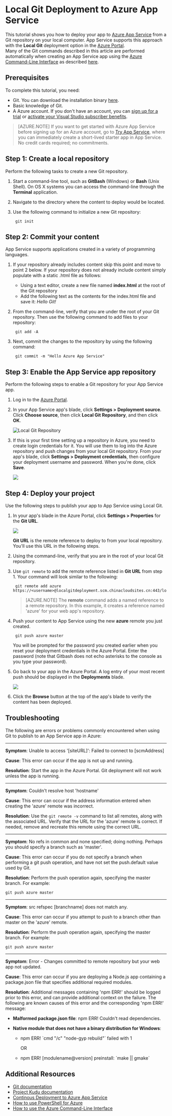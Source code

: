 <properties
	pageTitle="Local Git Deployment to Azure App Service"
	description="Learn how to enable local Git deployment to Azure App Service."
	services="app-service"
	documentationCenter=""
	authors="dariagrigoriu"
	manager="wpickett"
	editor="mollybos"/>

<tags
	ms.service="app-service"
	ms.workload="na"
	ms.tgt_pltfrm="na"
	ms.devlang="na"
	ms.topic="article"
	ms.date="06/13/2016"
	wacn.date=""
	ms.author="dariagrigoriu"/>
    
# Local Git Deployment to Azure App Service

This tutorial shows you how to deploy your app to [Azure App Service] from a Git repository on your local computer. App Service supports this approach with the **Local Git** deployment option in the [Azure Portal].  
Many of the Git commands described in this article are performed automatically when creating an App Service app using the [Azure Command-Line Interface] as described [here](/documentation/articles/app-service-web-get-started/).

## Prerequisites

To complete this tutorial, you need:

- Git. You can download the installation binary [here](http://www.git-scm.com/downloads).  
- Basic knowledge of Git.
- A Azure account. If you don't have an account, you can 
[sign up for a trial](https://azure.microsoft.com/pricing/1rmb-trial) or 
[activate your Visual Studio subscriber benefits](https://azure.microsoft.com/pricing/member-offers/msdn-benefits-details).

>[AZURE.NOTE] If you want to get started with Azure App Service before signing up for an Azure account, go to [Try App Service](https://tryappservice.azure.com/), where you can immediately create a short-lived starter app in App Service. No credit cards required; no commitments.  

## <a name="Step1"></a>Step 1: Create a local repository

Perform the following tasks to create a new Git repository.

1. Start a command-line tool, such as **GitBash** (Windows) or **Bash** (Unix Shell). On OS X systems you can access the command-line through the **Terminal** application.

2. Navigate to the directory where the content to deploy would be located.

3. Use the following command to initialize a new Git repository:

		git init

## <a name="Step2"></a>Step 2: Commit your content

App Service supports applications created in a variety of programming languages. 

1. If your repository already includes content skip this point and move to point 2 below. If your repository does not already include content simply populate with a static .html file as follows: 

    - Using a text editor, create a new file named **index.html** at the root of the Git repository
    - Add the following text as the contents for the index.html file and save it: *Hello Git!*
        
2. From the command-line, verify that you are under the root of your Git repository. Then use the following command to add files to your repository:

		git add -A 

4. Next, commit the changes to the repository by using the following command:

		git commit -m "Hello Azure App Service"

## <a name="Step3"></a>Step 3: Enable the App Service app repository

Perform the following steps to enable a Git repository for your App Service app.

1. Log in to the [Azure Portal].

2. In your App Service app's blade, click **Settings > Deployment source**. Click **Choose source**, then click **Local Git Repository**, and then click **OK**.  

	![Local Git Repository](./media/app-service-deploy-local-git/local_git_selection.png)

3. If this is your first time setting up a repository in Azure, you need to create login credentials for it. You will use them to log into the Azure repository and push changes from your local Git repository. From your app's blade, click **Settings > Deployment credentials**, then configure your deployment username and password. When you're done, click **Save**.

	![](./media/app-service-deploy-local-git/deployment_credentials.png)

## <a name="Step4"></a>Step 4: Deploy your project

Use the following steps to publish your app to App Service using Local Git.

1. In your app's blade in the Azure Portal, click **Settings > Properties** for the **Git URL**.

	![](./media/app-service-deploy-local-git/git_url.png)

	**Git URL** is the remote reference to deploy to from your local repository. You'll use this URL in the following steps.

2. Using the command-line, verify that you are in the root of your local Git repository.

3. Use `git remote` to add the remote reference listed in **Git URL** from step 1. Your command will look similar to the following:

		git remote add azure https://<username>@localgitdeployment.scm.chinacloudsites.cn:443/localgitdeployment.git         
    > [AZURE.NOTE] The **remote** command adds a named reference to a remote repository. In this example, it creates a reference named 'azure' for your web app's repository.

4. Push your content to App Service using the new **azure** remote you just created.

		git push azure master

	You will be prompted for the password you created earlier when you reset your deployment credentials in the Azure Portal. Enter the password (note that Gitbash does not echo asterisks to the console as you type your password). 
       
5. Go back to your app in the Azure Portal. A log entry of your most recent push should be displayed in the **Deployments** blade. 

	![](./media/app-service-deploy-local-git/deployment_history.png)

6. Click the **Browse** button at the top of the app's blade to verify the content has been deployed. 
    
## <a name="Step5"></a>Troubleshooting

The following are errors or problems commonly encountered when using Git to publish to an App Service app in Azure:

****

**Symptom**: Unable to access '[siteURL]': Failed to connect to [scmAddress]

**Cause**: This error can occur if the app is not up and running.

**Resolution**: Start the app in the Azure Portal. Git deployment will not work unless the app is running. 


****

**Symptom**: Couldn't resolve host 'hostname'

**Cause**: This error can occur if the address information entered when creating the 'azure' remote was incorrect.

**Resolution**: Use the `git remote -v` command to list all remotes, along with the associated URL. Verify that the URL for the 'azure' remote is correct. If needed, remove and recreate this remote using the correct URL.

****

**Symptom**: No refs in common and none specified; doing nothing. Perhaps you should specify a branch such as 'master'.

**Cause**: This error can occur if you do not specify a branch when performing a git push operation, and have not set the push.default value used by Git.

**Resolution**: Perform the push operation again, specifying the master branch. For example:

	git push azure master

****

**Symptom**: src refspec [branchname] does not match any.

**Cause**: This error can occur if you attempt to push to a branch other than master on the 'azure' remote.

**Resolution**: Perform the push operation again, specifying the master branch. For example:

	git push azure master

****

**Symptom**: Error - Changes committed to remote repository but your web app not updated.

**Cause**: This error can occur if you are deploying a Node.js app containing a package.json file that specifies additional required modules.

**Resolution**: Additional messages containing 'npm ERR!' should be logged prior to this error, and can provide additional context on the failure. The following are known causes of this error and the corresponding 'npm ERR!' message:

* **Malformed package.json file**: npm ERR! Couldn't read dependencies.

* **Native module that does not have a binary distribution for Windows**:

	* npm ERR! \`cmd "/c" "node-gyp rebuild"\` failed with 1

		OR

	* npm ERR! [modulename@version] preinstall: \`make || gmake\`


## Additional Resources

* [Git documentation](http://git-scm.com/documentation)
* [Project Kudu documentation](https://github.com/projectkudu/kudu/wiki)
* [Continous Deployment to Azure App Service](/documentation/articles/app-service-continuous-deployment/)
* [How to use PowerShell for Azure](/documentation/articles/powershell-install-configure/)
* [How to use the Azure Command-Line Interface](/documentation/articles/xplat-cli-install/)

[Azure App Service]: /documentation/articles/app-service-changes-existing-services/
[Azure Developer Center]: /develop/overview/
[Azure Portal]: https://portal.azure.cn
[Git website]: http://git-scm.com
[Installing Git]: http://git-scm.com/book/zh/v2/%E8%B5%B7%E6%AD%A5-%E5%AE%89%E8%A3%85-Git
[Azure Command-Line Interface]: /documentation/articles/xplat-cli-azure-resource-manager/

[Using Git with CodePlex]: http://codeplex.codeplex.com/wikipage?title=Using%20Git%20with%20CodePlex&referringTitle=Source%20control%20clients&ProjectName=codeplex
[Quick Start - Mercurial]: http://mercurial.selenic.com/wiki/QuickStart
